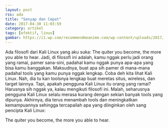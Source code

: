 ```yaml
---
layout: post
rss: ada
title: "Senyap dan Cepat"
date: 2017-04-30 11:03:59
category: artikel
tags: [efektif, linux]
gambar: https://i1.wp.com/recommendmeanime.com/wp-content/uploads/2017/06/best-fist-fighting-martial-arts-anime.jpg?fit=816%2C454&ssl=1
---
```


Ada filosofi dari Kali Linux yang aku suka: The quiter you become, the more you able to hear. Jadi, di filosofi ini adalah, kamu nggak perlu jadi orang yang ramai, pamer sana-sini, padahal kamu nggak punya apa-apa yang bisa kamu banggakan. Maksudnya, buat apa sih pamer di mana-mana padahal tools yang kamu punya nggak lengkap. Coba deh kita lihat Kali Linux. Nah, dia tu kan toolsnya lengkap buat meretas situs, wireless, dan target lainnya. Tapi, apakah pengguna Kali Linux itu orang yang ramai? Harusnya sih nggak ya, kalau mengikuti filosofi ini. Malah, seharusnya pengguna Kali Linux selalu merasa kurang dengan sekian banyak tools yang dipunya. Akhirnya, dia terus menambah tools dan meningkatkan kemampuannya sehingga tercapailah apa yang diinginkan oleh sang pencipta Kali Linux:

The quiter you become, the more you able to hear.